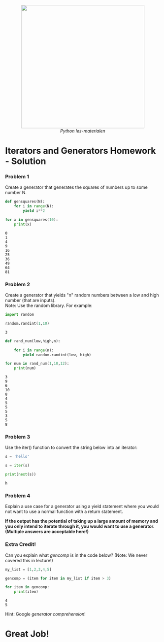 <center>
    <img src='https://intecbrussel.be/img/logo3.png' width='400px' height='auto'/>
    <br/>
    <em>Python les-materialen</em>
</center>

# Iterators and Generators Homework - Solution

### Problem 1

Create a generator that generates the squares of numbers up to some number N.


```python
def gensquares(N):
    for i in range(N):
        yield i**2
```


```python
for x in gensquares(10):
    print(x)
```

    0
    1
    4
    9
    16
    25
    36
    49
    64
    81
    

### Problem 2

Create a generator that yields "n" random numbers between a low and high number (that are inputs).<br>Note: Use the random library. For example:


```python
import random

random.randint(1,10)
```




    3




```python
def rand_num(low,high,n):
    
    for i in range(n):
        yield random.randint(low, high)
```


```python
for num in rand_num(1,10,12):
    print(num)
```

    3
    9
    6
    10
    8
    4
    5
    5
    5
    3
    5
    8
    

### Problem 3

Use the iter() function to convert the string below into an iterator:



```python
s = 'hello'

s = iter(s)

print(next(s))
```

    h
    

### Problem 4
Explain a use case for a generator using a yield statement where you would not want to use a normal function with a return statement.

**If the output has the potential of taking up a large amount of memory and you only intend to iterate through it, you would want to use a generator. (Multiple answers are acceptable here!)**

### Extra Credit!
Can you explain what *gencomp* is in the code below? (Note: We never covered this in lecture!)


```python
my_list = [1,2,3,4,5]

gencomp = (item for item in my_list if item > 3)

for item in gencomp:
    print(item)
```

    4
    5
    

Hint: Google *generator comprehension*!

# Great Job!
